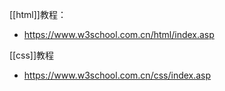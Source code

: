 [[html]]教程：
- https://www.w3school.com.cn/html/index.asp


[[css]]教程
- https://www.w3school.com.cn/css/index.asp